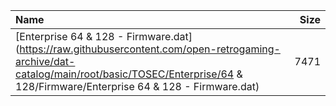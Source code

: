 |Name|Size|
|:---|---:|
|[Enterprise 64 & 128 - Firmware.dat](https://raw.githubusercontent.com/open-retrogaming-archive/dat-catalog/main/root/basic/TOSEC/Enterprise/64 & 128/Firmware/Enterprise 64 & 128 - Firmware.dat)|7471|
